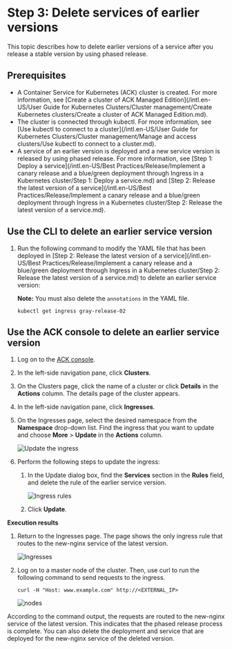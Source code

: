# Step 3: Delete services of earlier versions

This topic describes how to delete earlier versions of a service after you release a stable version by using phased release.

## Prerequisites

-   A Container Service for Kubernetes \(ACK\) cluster is created. For more information, see [Create a cluster of ACK Managed Edition](/intl.en-US/User Guide for Kubernetes Clusters/Cluster management/Create Kubernetes clusters/Create a cluster of ACK Managed Edition.md).
-   The cluster is connected through kubectl. For more information, see [Use kubectl to connect to a cluster](/intl.en-US/User Guide for Kubernetes Clusters/Cluster management/Manage and access clusters/Use kubectl to connect to a cluster.md).
-   A service of an earlier version is deployed and a new service version is released by using phased release. For more information, see [Step 1: Deploy a service](/intl.en-US/Best Practices/Release/Implement a canary release and a blue/green deployment through Ingress in a Kubernetes cluster/Step 1: Deploy a service.md) and [Step 2: Release the latest version of a service](/intl.en-US/Best Practices/Release/Implement a canary release and a blue/green deployment through Ingress in a Kubernetes cluster/Step 2: Release the latest version of a service.md).

## Use the CLI to delete an earlier service version

1.  Run the following command to modify the YAML file that has been deployed in [Step 2: Release the latest version of a service](/intl.en-US/Best Practices/Release/Implement a canary release and a blue/green deployment through Ingress in a Kubernetes cluster/Step 2: Release the latest version of a service.md) to delete an earlier service version:

    **Note:** You must also delete the `annotations` in the YAML file.

    ```
    kubectl get ingress gray-release-02
    ```


## Use the ACK console to delete an earlier service version

1.  Log on to the [ACK console](https://cs.console.aliyun.com).

2.  In the left-side navigation pane, click **Clusters**.

3.  On the Clusters page, click the name of a cluster or click **Details** in the **Actions** column. The details page of the cluster appears.

4.  In the left-side navigation pane, click **Ingresses**.

5.  On the Ingresses page, select the desired namespace from the **Namespace** drop-down list. Find the ingress that you want to update and choose **More** \> **Update** in the **Actions** column.

    ![Update the ingress](https://static-aliyun-doc.oss-cn-hangzhou.aliyuncs.com/assets/img/en-US/3144741061/p146977.png)

6.  Perform the following steps to update the ingress:

    1.  In the Update dialog box, find the **Services** section in the **Rules** field, and delete the rule of the earlier service version.

        ![Ingress rules](https://static-aliyun-doc.oss-cn-hangzhou.aliyuncs.com/assets/img/en-US/2555359951/p32282.png)

    2.  Click **Update**.


**Execution results**

1.  Return to the Ingresses page. The page shows the only ingress rule that routes to the new-nginx service of the latest version.

    ![Ingresses](https://static-aliyun-doc.oss-cn-hangzhou.aliyuncs.com/assets/img/en-US/2555359951/p32283.png)

2.  Log on to a master node of the cluster. Then, use curl to run the following command to send requests to the ingress.

    ```
    curl -H "Host: www.example.com" http://<EXTERNAL_IP>
    ```

    ![nodes](https://static-aliyun-doc.oss-cn-hangzhou.aliyuncs.com/assets/img/en-US/2555359951/p32284.png)


According to the command output, the requests are routed to the new-nginx service of the latest version. This indicates that the phased release process is complete. You can also delete the deployment and service that are deployed for the new-nginx service of the deleted version.

